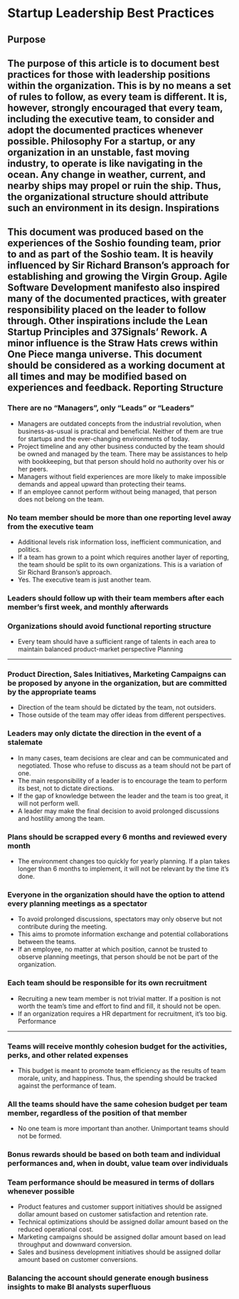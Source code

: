 Startup Leadership Best Practices
================================
Purpose
-------
The purpose of this article is to document best practices for those with leadership positions within the organization. This is by no means a set of rules to follow, as every team is different. It is, however, strongly encouraged that every team, including the executive team, to consider and adopt the documented practices whenever possible.
Philosophy
For a startup, or any organization in an unstable, fast moving industry, to operate is like navigating in the ocean. Any change in weather, current, and nearby ships may propel or ruin the ship. Thus, the organizational structure should attribute such an environment in its design.
Inspirations
------------
This document was produced based on the experiences of the Soshio founding team, prior to and as part of the Soshio team. It is heavily influenced by Sir Richard Branson’s approach for establishing and growing the Virgin Group. Agile Software Development manifesto also inspired many of the documented practices, with greater responsibility placed on the leader to follow through. Other inspirations include the Lean Startup Principles and 37Signals’ Rework. A minor influence is the Straw Hats crews within One Piece manga universe.
This document should be considered as a working document at all times and may be modified based on experiences and feedback.
Reporting Structure
-------------------
### There are no “Managers”, only “Leads” or “Leaders”
* Managers are outdated concepts from the industrial revolution, when business-as-usual is practical and beneficial. Neither of them are true for startups and the ever-changing environments of today.
* Project timeline and any other business conducted by the team should be owned and managed by the team. There may be assistances to help with bookkeeping, but that person should hold no authority over his or her peers.
* Managers without field experiences are more likely to make impossible demands and appeal upward than protecting their teams.
* If an employee cannot perform without being managed, that person does not belong on the team.
### No team member should be more than one reporting level away from the executive team
* Additional levels risk information loss, inefficient communication, and politics.
* If a team has grown to a point which requires another layer of reporting, the team should be split to its own organizations. This is a variation of Sir Richard Branson’s approach.
* Yes. The executive team is just another team.
### Leaders should follow up with their team members after each member’s first week, and monthly afterwards
### Organizations should avoid functional reporting structure
* Every team should have a sufficient range of talents in each area to maintain balanced product-market perspective
Planning
--------
### Product Direction, Sales Initiatives, Marketing Campaigns can be proposed by anyone in the organization, but are committed by the appropriate teams
* Direction of the team should be dictated by the team, not outsiders.
* Those outside of the team may offer ideas from different perspectives.
### Leaders may only dictate the direction in the event of a stalemate
* In many cases, team decisions are clear and can be communicated and negotiated. Those who refuse to discuss as a team should not be part of one.
* The main responsibility of a leader is to encourage the team to perform its best, not to dictate directions.
* If the gap of knowledge between the leader and the team is too great, it will not perform well.
* A leader may make the final decision to avoid prolonged discussions and hostility among the team.
### Plans should be scrapped every 6 months and reviewed every month
* The environment changes too quickly for yearly planning. If a plan takes longer than 6 months to implement, it will not be relevant by the time it’s done.
### Everyone in the organization should have the option to attend every planning meetings as a spectator
* To avoid prolonged discussions, spectators may only observe but not contribute during the meeting.
* This aims to promote information exchange and potential collaborations between the teams.
* If an employee, no matter at which position, cannot be trusted to observe planning meetings, that person should be not be part of the organization.
### Each team should be responsible for its own recruitment
* Recruiting a new team member is not trivial matter. If a position is not worth the team’s time and effort to find and fill, it should not be open.
* If an organization requires a HR department for recruitment, it’s too big.
Performance
-----------
### Teams will receive monthly cohesion budget for the activities, perks, and other related expenses
* This budget is meant to promote team efficiency as the results of team morale, unity, and happiness. Thus, the spending should be tracked against the performance of team.
### All the teams should have the same cohesion budget per team member, regardless of the position of that member
* No one team is more important than another. Unimportant teams should not be formed.
### Bonus rewards should be based on both team and individual performances and, when in doubt, value team over individuals
### Team performance should be measured in terms of dollars whenever possible
* Product features and customer support initiatives should be assigned dollar amount based on customer satisfaction and retention rate.
* Technical optimizations should be assigned dollar amount based on the reduced operational cost.
* Marketing campaigns should be assigned dollar amount based on lead throughput and downward conversion.
* Sales and business development initiatives should be assigned dollar amount based on customer conversions.
### Balancing the account should generate enough business insights to make BI analysts superfluous
